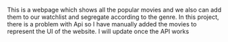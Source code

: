 This is a webpage which shows all the popular movies and we also can add them to our watchlist and segregate according to the genre. In this project, there is a problem with Api so I have manually added the movies to represent the UI of the website. I will update once the API works
